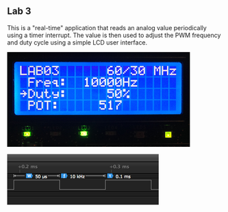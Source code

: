 ## Lab 3

This is a "real-time" application that reads an analog value periodically using a timer interrupt. The value is then used to adjust the PWM frequency and duty cycle using a simple LCD user interface.

![LCD](./images/lab03_lcd.png?raw=true "LCD")

![Logic Screenshot](./images/lab03_logic.png?raw=true "Logic screenshot")

